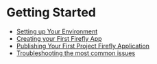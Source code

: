 # Getting Started

* [Setting up Your Environment](src/pages/docs/getting_started/index.md)
* [Creating your First Firefly App](src/pages/docs/getting_started/first_app.md)
* [Publishing Your First Project Firefly Application](src/pages/docs/getting_started/publish_app.md)
* [Troubleshooting the most common issues](src/pages/docs/getting_started/common_troubleshooting.md)